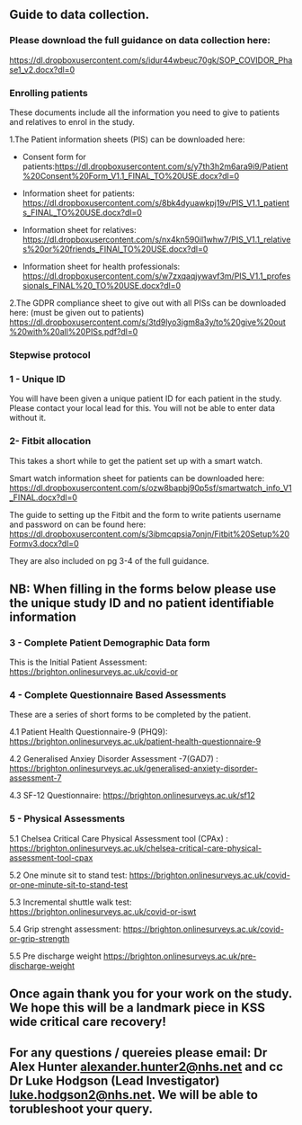 ## Guide to data collection. 

### Please download the full guidance on data collection here: 
<https://dl.dropboxusercontent.com/s/idur44wbeuc70gk/SOP_COVIDOR_Phase1_v2.docx?dl=0>
 
### Enrolling patients 
 
These documents include all the information you need to give to patients and relatives to enrol in the study.

1.The Patient information sheets (PIS) can be downloaded here:
 
- Consent form for patients:<https://dl.dropboxusercontent.com/s/y7th3h2m6ara9i9/Patient%20Consent%20Form_V1.1_FINAL_TO%20USE.docx?dl=0>
 
 - Information sheet for patients: <https://dl.dropboxusercontent.com/s/8bk4dyuawkpj19v/PIS_V1.1_patients_FINAL_TO%20USE.docx?dl=0>
 
 - Information sheet for relatives: <https://dl.dropboxusercontent.com/s/nx4kn590il1whw7/PIS_V1.1_relatives%20or%20friends_FINAl_TO%20USE.docx?dl=0>
 
 - Information sheet for health professionals: <https://dl.dropboxusercontent.com/s/w7zxqaqjywavf3m/PIS_V1.1_professionals_FINAL%20_TO%20USE.docx?dl=0>
 
2.The GDPR compliance sheet to give out with all PISs can be downloaded here: (must be given out to patients)
   <https://dl.dropboxusercontent.com/s/3td9lyo3igm8a3y/to%20give%20out%20with%20all%20PISs.pdf?dl=0>
     
 
### Stepwise protocol

### 1 - Unique ID

You will have been given a unique patient ID for each patient in the study. 
Please contact your local lead for this. You will not be able to enter data without it. 
 
###  2- Fitbit allocation 
 
 This takes a short while to get the patient set up with a smart watch.
 
 Smart watch information sheet for patients can be downloaded here:
 <https://dl.dropboxusercontent.com/s/ozw8bapbj90p5sf/smartwatch_info_V1_FINAL.docx?dl=0>
 
 The guide to setting up the Fitbit and the form to write patients username and password on can be found here: 
 <https://dl.dropboxusercontent.com/s/3ibmcqpsia7onjn/Fitbit%20Setup%20Formv3.docx?dl=0>

 They are also included on pg 3-4 of the full guidance. 

## NB: When filling in the forms below please use the unique study ID and no patient identifiable information

### 3 - Complete Patient Demographic Data form

 This is the Initial Patient Assessment: <https://brighton.onlinesurveys.ac.uk/covid-or>

### 4 - Complete Questionnaire Based Assessments 

 These are a series of short forms to be completed by the patient.  

 4.1 Patient Health Questionnaire-9 (PHQ9): <https://brighton.onlinesurveys.ac.uk/patient-health-questionnaire-9>

 4.2 Generalised Anxiey Disorder Assessment -7(GAD7) :	<https://brighton.onlinesurveys.ac.uk/generalised-anxiety-disorder-assessment-7> 

 4.3 SF-12 Questionnaire: <https://brighton.onlinesurveys.ac.uk/sf12>


### 5 - Physical Assessments

 5.1 Chelsea Critical Care Physical Assessment tool (CPAx) : <https://brighton.onlinesurveys.ac.uk/chelsea-critical-care-physical-assessment-tool-cpax>

 5.2 One minute sit to stand test: <https://brighton.onlinesurveys.ac.uk/covid-or-one-minute-sit-to-stand-test>

 5.3 Incremental shuttle walk test: <https://brighton.onlinesurveys.ac.uk/covid-or-iswt> 

 5.4 Grip strenght assessment: <https://brighton.onlinesurveys.ac.uk/covid-or-grip-strength>

 5.5 Pre discharge weight <https://brighton.onlinesurveys.ac.uk/pre-discharge-weight>


## Once again thank you for your work on the study. We hope this will be a landmark piece in KSS wide critical care recovery!

## For any questions / quereies please email: Dr Alex Hunter <alexander.hunter2@nhs.net> and cc Dr Luke Hodgson (Lead Investigator) <luke.hodgson2@nhs.net>. We will be able to torubleshoot your query. 

 
